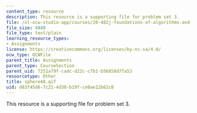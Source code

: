 ```yaml
---
content_type: resource
description: This resource is a supporting file for problem set 3.
file: /ol-ocw-studio-app/courses/20-482j-foundations-of-algorithms-and-computational-techniques-in-systems-biology-spring-2006/d83f45d67c214d30b19fce0ae12b62c0_sphere48.qif
file_size: 4840
file_type: text/plain
learning_resource_types:
- Assignments
license: https://creativecommons.org/licenses/by-nc-sa/4.0/
ocw_type: OCWFile
parent_title: Assignments
parent_type: CourseSection
parent_uid: 7251a79f-cadc-d22c-c7b1-b56858d7fa53
resourcetype: Other
title: sphere48.qif
uid: d83f45d6-7c21-4d30-b19f-ce0ae12b62c0
---
```

This resource is a supporting file for problem set 3.